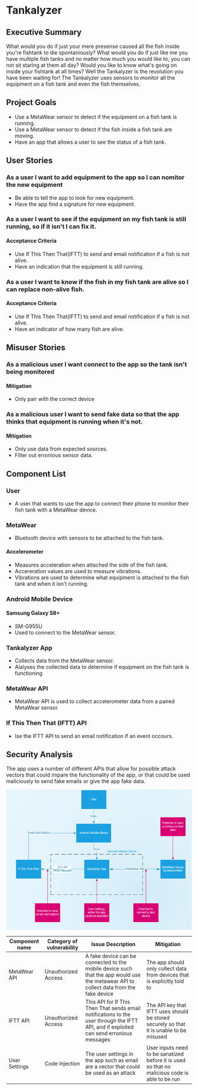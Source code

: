 # Tankalyzer

## Executive Summary
What would you do if just your mere presense caused all the fish inside you're fishtank to die spontaniously?  What would you do if just like me you have multiple fish tanks and no matter how much you would like to, you can not sit staring at them all day?  Would you like to know what's going on inside your fishtank at all times?  Well the Tankalyzer is the revolution you have been waiting for!   The Tankalyzer uses sensors to monitor all the equipment on a fish tank and even the fish themselves.

## Project Goals
- Use a MetaWear sensor to detect if the equipment on a fish tank is running.
- Use a MetaWear sensor to detect if the fish inside a fish tank are moving.
- Have an app that allows a user to see the status of a fish tank.

## User Stories
### As a user I want to add equipment to the app so I can nomitor the new equipment
- Be able to tell the app to look for new equipment.
- Have the app find a signature for new equipment.
### As a user I want to see if the equipment on my fish tank is still running, so if it isn't I can fix it.
#### Acceptance Criteria
- Use If This Then That(IFTT) to send and email notification if a fish is not alive.
- Have an indication that the equipment is still running.

### As a user I want to know if the fish in my fish tank are alive so I can replace non-alive fish.
#### Acceptance Criteria
- Use If This Then That(IFTT) to send and email notification if a fish is not alive.
- Have an indicator of how many fish are alive.

## Misuser Stories
### As a malicious user I want connect to the app so the tank isn't being monitored
#### Mitigation
- Only pair with the correct device
### As a malicious user I want to send fake data so that the app thinks that equipment is running when it's not.
#### Mitigation
- Only use data from expected sources.
- Filter out erronious sensor data.

## Component List
### User
- A user that wants to use the app to connect their phone to monitor their fish tank with a MetaWear device.
### MetaWear
- Bluetooth device with sensors to be attached to the fish tank.
#### Accelerometer
- Measures acceleration when attached the side of the fish tank.
- Accereration values are used to measure vibrations.
- Vibrations are used to determine what equipment is attached to the fish tank and when it isn't running.
### Android Mobile Device
#### Samsung Galaxy S8+
- SM-G955U
- Used to connect to the MetaWear sensor.
### Tankalyzer App
- Collects data from the MetaWear sensor.
- Alalyses the collected data to determine if equipment on the fish tank is functioning
### MetaWear API
- MetaWear API is used to collect accelerometer data from a paired MetaWear sensor.
### If This Then That (IFTT) API
- Ise the IFTT API to send an email notification if an event occours.

## Security Analysis
The app uses a number of different APIs that  allow for possible attack vectors that could impare the functionality of the app, or that could be used maliciously to send fake emails or give the app fake data.

![Design Diagram](images/designdiagram-jurrutia.PNG)


| Component name | Category of vulnerability | Issue Description | Mitigation |
|----------------|---------------------------|-------------------|------------|
| MetaWear API | Unauthorized Access | A fake device can be connected to the mobile device such that the app would use the metawear API to collect data from the fake device | The app should only collect data from devices that is explicitly told to |
| IFTT API | Unauthorized Access | This API for If This Then That sends email notifications to the user through the IFTT API, and if exploited can send erronious messages | The API key that IFTT uses should be stored securely so that it is unable to be misused|
| User Settings | Code Injection | The user settings in the app such as email are a vector that could be used as an attack| User inputs need to be sanatized before it is used so that no malicious code is able to be run
